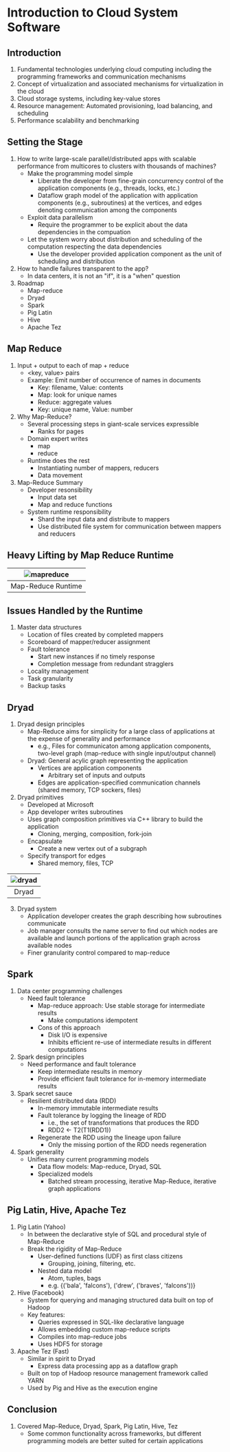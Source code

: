 # Introduction to Cloud System Software

## Introduction

1. Fundamental technologies underlying cloud computing including the programming
frameworks and communication mechanisms
2. Concept of virtualization and associated mechanisms for virtualization in the
cloud
3. Cloud storage systems, including key-value stores
4. Resource management: Automated provisioning, load balancing, and scheduling 
5. Performance scalability and benchmarking

## Setting the Stage

1. How to write large-scale parallel/distributed apps with scalable performance
from multicores to clusters with thousands of machines?
    * Make the programming model simple
        - Liberate the developer from fine-grain concurrency control of the
        application components (e.g., threads, locks, etc.)
        - Dataflow graph model of the application with application components
        (e.g., subroutines) at the vertices, and edges denoting communication
        among the components
    * Exploit data parallelism
        - Require the programmer to be explicit about the data dependencies in
        the compuation
    * Let the system worry about distribution and scheduling of the computation
    respecting the data dependencies
        - Use the developer provided application component as the unit of
        scheduling and distribution
2. How to handle failures transparent to the app?
    * In data centers, it is not an "if", it is a "when" question
3. Roadmap
    * Map-reduce
    * Dryad
    * Spark
    * Pig Latin
    * Hive
    * Apache Tez

## Map Reduce

1. Input + output to each of map + reduce
    * \<key, value\> pairs
    * Example: Emit number of occurrence of names in documents
        - Key: filename, Value: contents
        - Map: look for unique names
        - Reduce: aggregate values
        - Key: unique name, Value: number
2. Why Map-Reduce?
    * Several processing steps in giant-scale services expressible
        - Ranks for pages
    * Domain expert writes
        - map
        - reduce
    * Runtime does the rest
        - Instantiating number of mappers, reducers
        - Data movement
3. Map-Reduce Summary
    * Developer resonsibility
        - Input data set
        - Map and reduce functions
    * System runtime responsibility
        - Shard the input data and distribute to mappers
        - Use distributed file system for communication between mappers and
        reducers

## Heavy Lifting by Map Reduce Runtime

| ![mapreduce](images/system1_map_reduce.png) |
|:--:|
| Map-Reduce Runtime |

## Issues Handled by the Runtime

1. Master data structures
    * Location of files created by completed mappers
    * Scoreboard of mapper/reducer assignment
    * Fault tolerance
        - Start new instances if no timely response
        - Completion message from redundant stragglers
    * Locality management
    * Task granularity
    * Backup tasks

## Dryad

1. Dryad design principles
    * Map-Reduce aims for simplicity for a large class of applications at the
    expense of generality and performance
        - e.g., Files for communicaton among application components, two-level
        graph (map-reduce with single input/output channel)
    * Dryad: General acylic graph representing the application
        - Vertices are application components
            + Arbitrary set of inputs and outputs
        - Edges are application-specified communication channels (shared memory,
        TCP sockers, files)
2. Dryad primitives
    * Developed at Microsoft
    * App developer writes subroutines
    * Uses graph composition primitives via C++ library to build the application
        - Cloning, merging, composition, fork-join
    * Encapsulate
        - Create a new vertex out of a subgraph
    * Specify transport for edges
        - Shared memory, files, TCP

| ![dryad](images/system1_dryad.png) |
|:--:|
| Dryad |

3. Dryad system
    * Application developer creates the graph describing how subroutines
    communicate
    * Job manager consults the name server to find out which nodes are available
    and launch portions of the application graph across available nodes
    * Finer granularity control compared to map-reduce

## Spark

1. Data center programming challenges
    * Need fault tolerance
        - Map-reduce approach: Use stable storage for intermediate results
            + Make computations idempotent
        - Cons of this approach
            + Disk I/O is expensive
            + Inhibits efficient re-use of intermediate results in different
            computations
2. Spark design principles
    * Need performance and fault tolerance
        - Keep intermediate results in memory
        - Provide efficient fault tolerance for in-memory intermediate results
3. Spark secret sauce
    * Resilient distributed data (RDD)
        - In-memory immutable intermediate results
        - Fault tolerance by logging the lineage of RDD
            + i.e., the set of transformations that produces the RDD
            + RDD2 <- T2(T1(RDD1))
        - Regenerate the RDD using the lineage upon failure
            + Only the missing portion of the RDD needs regeneration
4. Spark generality
    * Unifies many current programming models
        - Data flow models: Map-reduce, Dryad, SQL
        - Specialized models
            + Batched stream processing, iterative Map-Reduce, iterative graph
            applications

## Pig Latin, Hive, Apache Tez

1. Pig Latin (Yahoo)
    * In between the declarative style of SQL and procedural style of Map-Reduce
    * Break the rigidity of Map-Reduce
        - User-defined functions (UDF) as first class citizens
            + Grouping, joining, filtering, etc.
        - Nested data model
            + Atom, tuples, bags
            + e.g. {('bala', 'falcons'), ('drew', ('braves', 'falcons'))}
2. Hive (Facebook)
    * System for querying and managing structured data built on top of Hadoop
    * Key features:
        - Queries expressed in SQL-like declarative language
        - Allows embedding custom map-reduce scripts
        - Compiles into map-reduce jobs
        - Uses HDF5 for storage
3. Apache Tez (Fast)
    * Similar in spirit to Dryad
        - Express data processing app as a dataflow graph
    * Built on top of Hadoop resource management framework called YARN
    * Used by Pig and Hive as the execution engine

## Conclusion

1. Covered Map-Reduce, Dryad, Spark, Pig Latin, Hive, Tez
    * Some common functionality across frameworks, but different programming
    models are better suited for certain applications
